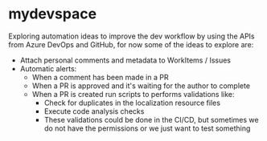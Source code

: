 # mydevspace

Exploring automation ideas to improve the dev workflow by using the APIs from Azure DevOps and GitHub, for now some of the ideas to explore are:
- Attach personal comments and metadata to WorkItems / Issues
- Automatic alerts:
  - When a comment has been made in a PR
  - When a PR is approved and it's waiting for the author to complete
  - When a PR is created run scripts to performs validations like:
    - Check for duplicates in the localization resource files
    - Execute code analysis checks
    - These validations could be done in the CI/CD, but sometimes we do not have the permissions or we just want to test something
